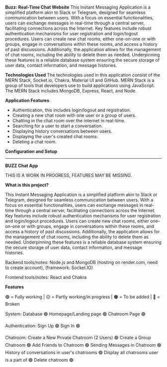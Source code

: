 **Buzz: Real-Time Chat Website**
This Instant Messaging Application is a simplified platform akin to Slack or Telegram, designed for seamless communication between users. With a focus on essential functionalities, users can exchange messages in real-time through a central server, facilitating connections across the Internet. Key features include robust authentication mechanisms for user registration and login/logout procedures. Users can create new chat rooms, either one-on-one or with groups, engage in conversations within these rooms, and access a history of past discussions. Additionally, the application allows for the management of chat rooms, including the ability to delete them as needed. Underpinning these features is a reliable database system ensuring the secure storage of user data, contact information, and message histories.

**Technologies Used**
The technologies used in this application consist of the MERN Stack, Socket.io, Chakra, Material UI and GitHub. MERN Stack is a group of tools that developers use to build applications using JavaScript. The MERN Stack includes MongoDB, Express, React, and Node.

**Application Features**
- Authentication, this includes login/logout and registration.
- Creating a new chat room with one user or a group of users.
- Chatting in the chat room over the internet in real-time.
- Searching for a user to start a conversation.
- Displaying history conversations between users.
- Displaying the user's created chat rooms.
- Deleting a chat room.

**Configuration and Setup**




------------------------------------------------------
**BUZZ Chat App**

THIS IS A WORK IN PROGRESS, FEATURES MAY BE MISSING.


**What is this project?**

This Instant Messaging Application is a simplified platform akin to Slack or Telegram, designed for seamless communication between users. With a focus on essential functionalities, users can exchange messages in real-time through a central server, facilitating connections across the Internet. Key features include robust authentication mechanisms for user registration and login/logout procedures. Users can create new chat rooms, either one-on-one or with groups, engage in conversations within these rooms, and access a history of past discussions. Additionally, the application allows for the management of chat rooms, including the ability to delete them as needed. Underpinning these features is a reliable database system ensuring the secure storage of user data, contact information, and message histories.

Backend tools/notes: Node.js and MongoDB (hosting on render.com, need to create account), (framework: Socket.IO)

Frontend tools/notes: React and Chakra 

**Features**

🟢 = Fully working | 🟡 = Partly working/in progress | 🟠 = To be added | 🔴 = Broken

System:
  Database 🟢
  Homepage/Landing page 🟢
  Chatroom Page 🟢

Authentication:
  Sign Up 🟢
  Sign In 🟢

Chatroom:
  Create a New Private Chatroom (2 Users) 🟢
  Create a Group Chatroom 🟢
  Add Friends to Chatroom 🟢
  Sending Messages in Chatroom 🟢
  History of conversations in user's chatrooms 🟢
  Display all chatrooms user is a part of 🟢
  Delete chatroom 🟢
  





